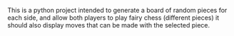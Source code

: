 This is a python project intended to generate a board of random pieces for each side, and allow both players to play fairy chess (different pieces)
it should also display moves that can be made with the selected piece.

